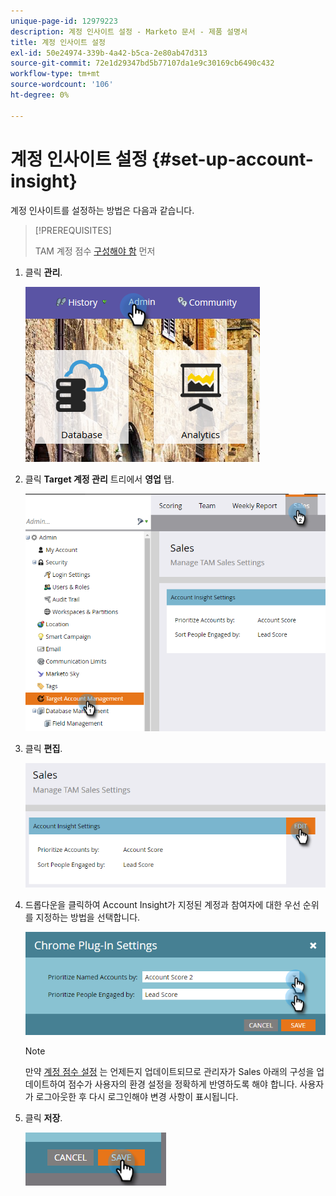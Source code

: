 ```yaml
---
unique-page-id: 12979223
description: 계정 인사이트 설정 - Marketo 문서 - 제품 설명서
title: 계정 인사이트 설정
exl-id: 50e24974-339b-4a42-b5ca-2e80ab47d313
source-git-commit: 72e1d29347bd5b77107da1e9c30169cb6490c432
workflow-type: tm+mt
source-wordcount: '106'
ht-degree: 0%

---
```


# 계정 인사이트 설정 {#set-up-account-insight}

계정 인사이트를 설정하는 방법은 다음과 같습니다.

>[!PREREQUISITES]
>
>TAM 계정 점수 [구성해야 함](/help/marketo/product-docs/target-account-management/setup-tam/account-score.md) 먼저

1. 클릭 **관리**.

   ![](assets/admin-1.png)

1. 클릭 **Target 계정 관리** 트리에서 **영업** 탭.

   ![](assets/set-up-account-insight-2.png)

1. 클릭 **편집**.

   ![](assets/set-up-account-insight-3.png)

1. 드롭다운을 클릭하여 Account Insight가 지정된 계정과 참여자에 대한 우선 순위를 지정하는 방법을 선택합니다.

   ![](assets/four-4.png)

   >[!NOTE]
   >
   >만약 [계정 점수 설정](/help/marketo/product-docs/target-account-management/setup-tam/account-score.md) 는 언제든지 업데이트되므로 관리자가 Sales 아래의 구성을 업데이트하여 점수가 사용자의 환경 설정을 정확하게 반영하도록 해야 합니다. 사용자가 로그아웃한 후 다시 로그인해야 변경 사항이 표시됩니다.

1. 클릭 **저장**.

   ![](assets/five-4.png)

